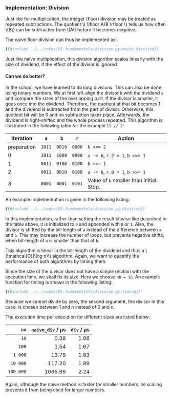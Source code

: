 ### Implementation: Division

Just like for multiplication, the integer (floor) division may be treated as 
repeated subtractions. The quotient \\( \lfloor A/B  \rfloor \\) tells us how
often \\(B\\) can be subtracted from \\(A\\) before it becomes negative.

The na&iuml;ve floor division can thus be implemented as:
```python
{{#include ../../codes/01-fundamentals/division.py:naive_division}}
```

Just like na&iuml;ve multiplication, this division algorithm scales linearly with 
the size of dividend, if the effect of the divisor is ignored.

#### Can we do better?

In the school, we have learned to do long divisions. This can also be done 
using binary numbers. We at first left-align the divisor `b` with the 
dividend `a` and compare the sizes of the overlapping part. If the divisor is 
smaller, it goes once into the dividend. Therefore, the quotient at that bit 
becomes 1 and the dividend is subtracted from the part of divisor. Otherwise, this
quotient bit will be 0 and no subtraction takes place. Afterwards, 
the dividend is right-shifted and the whole process repeated. 
This algorithm is illustrated in the following table for the example `11 // 2`: <br>

|Iteration       | `a`    | `b`     | `r`    | Action                         |
|----------------|:------:|:-------:|:------:|--------------------------------|
| preparation    | `1011` | `0010`  | `0000` | `b <<= 2`                      |
| 0              | `1011` | `1000`  | `0000` | `a -= b`, `r.2 = 1`, `b >>= 1` |
| 1              | `0011` | `0100`  | `0100` | `b >>= 1`                      |
| 2              | `0011` | `0010`  | `0100` | `a -= b`, `r.0 = 1`, `b >>= 1` |
| 3              | `0001` | `0001`  | `0101` |  Value of `b` smaller than initial. Stop.   |

An example implementation is given in the following listing:
```python
{{#include ../../codes/01-fundamentals/division.py:division}}
```

In this implementation, rather than setting the result bitwise like described 
in the table above, it is initialized to `0` and appended with `0` or `1`.
Also, the divisor is shifted by the bit-length of `a` instead of the difference 
between `a` and `b`. This may increase the number of loops, but prevents 
negative shifts, when bit-length of `a` is smaller than that of `b`.

This algorithm is linear in the bit-length of the dividend and thus a
\\(\mathcal{O}(\log n)\\) algorithm. Again, we want to quantify the performance 
of both algorithms by timing them. 

Since the size of the divisor does not have a simple relation with the 
execution time, we shall fix its size. Here we choose `nb = 10`. An example 
function for timing is shown in the following listing:
```python
{{#include ../../codes/01-fundamentals/division.py:timing}}
```

Because we cannot divide by zero, the second argument, the divisor in this case, 
is chosen between 1 and n instead of 0 and n. 

The execution time per execution for different sizes are listed below:

| `na`      | `naive_div` / &#956;s | `div` / &#956;s |
|----------:|-----------------:|-----------:|
|      `10` | 0.38             | 1.06       |
|     `100` | 1.54             | 1.67       |
|   `1 000` | 13.79            | 1.83       |
|  `10 000` | 117.20           | 1.89       |
| `100 000` | 1085.89          | 2.24       |

Again, although the na&iuml;ve method is faster for smaller numbers, its scaling 
prevents it from being used for larger numbers.
